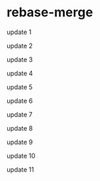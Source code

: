 # rebase-merge

update 1

update 2

update 3

update 4

update 5

update 6

update 7

update 8

update 9

update 10

update 11
